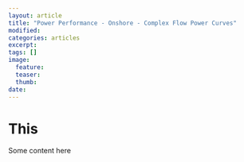 ```yaml
---
layout: article
title: "Power Performance - Onshore - Complex Flow Power Curves"
modified:
categories: articles
excerpt: 
tags: []
image:
  feature:
  teaser:
  thumb:
date: 
---
```


# This
Some content here